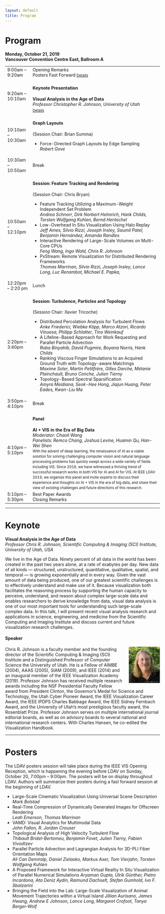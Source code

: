 ```yaml
---
layout: default
title: Program
---
```


# Program

**Monday, October 21, 2019**  
**Vancouver Convention Centre East, Ballroom A**

<table class="program">
  <tr>
    <td>9:00am &ndash; 9:20am</td>
    <td>
      Opening Remarks<br/>
      Posters Fast Forward
	  <a style="font-size: smaller;" href="#posters">Details</a>
    </td>
  </tr>
  <tr>
    <td>9:20am &ndash; 10:10am</td>
    <td>
      <h4>Keynote Presentation</h4>
      <b>Visual Analysis in the Age of Data</b><br/>
      <i>Professor Christopher R. Johnson, University of Utah</i>
      <a style="font-size: smaller; display: block; margin-top: .5em;" href="#keynote">Details</a>
    </td>
  </tr>
  <tr>
    <td>10:10am &ndash; 10:30am</td>
    <td>
      <h4>Graph Layouts</h4>
      (Session Chair: Brian Summa)
      <ul>
        <li>
          Force-Directed Graph Layouts by Edge Sampling<br/>
          <i>Robert Gove</i>
        </li>
      </ul>
    </td>
  </tr>
  <tr>
    <td>10:30am &ndash; 10:50am</td>
    <td>Break</td>
  </tr>
  <tr>
    <td>10:50am &ndash; 12:10pm</td>
	<td>
	  <h4>Session: Feature Tracking and Rendering</h4>
	  (Session Chair: Chris Bryan)
	  <ul>
	    <li>
		  Feature Tracking Utilizing a Maximum-Weight Independent Set Problem<br/>
          <i>Andrea Schnorr, Dirk Norbert Helmrich, Hank Childs, Torsten Wolfgang Kuhlen, Bernd Hentschel</i>
        </li>
	    <li>
		  Low-Overhead In Situ Visualization Using Halo Replay <br/>
          <i>Jeff Ames, Silvio Rizzi, Joseph Insley, Saumil Patel, Benjamín Hernández, Amanda Randles</i>
        </li>
	    <li>
		  Interactive Rendering of Large-Scale Volumes on Multi-Core CPUs<br/>
          <i>Feng Wang, Ingo Wald, Chris R. Johnson</i>
		</li>
	    <li>
		  PxStream: Remote Visualization for Distributed Rendering Frameworks<br/>
          <i>Thomas Marrinan, Silvio Rizzi, Joseph Insley, Lance Long, Luc Renambot, Michael E. Papka, </i>
		</li>
	  </ul>
	</td>
  </tr>
  <tr>
    <td>12:20pm &ndash; 2:20 pm</td>
    <td>Lunch</td>
  </tr>
  <tr>
    <td>2:20pm &ndash; 3:40pm</td>
	<td>
	  <h4>Session: Turbulence, Particles and Topology</h4>
	  (Session Chair: Xavier Tricoche)
	  <ul>
	    <li>
		  Distributed Percolation Analysis for Turbulent Flows<br/>
          <i>Anke Friederici, Wiebke Köpp, Marco Atzori, Ricardo Vinuesa, Philipp Schlatter, Tino Weinkauf</i>
        </li>
	    <li>
		  A Lifeline-Based Approach for Work Requesting and Parallel Particle Advection<br/>
          <i>Roba Binyahib, David Pugmire, Boyana Norris, Hank Childs</i>
        </li>
	    <li>
		  Ranking Viscous Finger Simulations to an Acquired Ground Truth with Topology-aware Matchings<br/>
          <i>Maxime Soler, Martin Petitfrère, Gilles Darche, Mélanie Plainchault, Bruno Conche, Julien Tierny</i>
		</li>
	    <li>
		  Topology-Based Spectral Sparsification<br/>
          <i>Amyra Meidiana, Seok-Hee Hong, Jiajun Huang, Peter Eades, Kwan-Liu Ma</i>
		</li>
	  </ul>
	</td>
  </tr>
  <tr>
    <td>3:50pm &ndash; 4:10pm</td>
	<td>Break</td>
  </tr>
  <tr>
    <td>4:10pm &ndash; 5:10pm</td>
	<td>
	  <h4>Panel</h4>
	  <b>AI + VIS in the Era of Big Data</b><br/>
	  <i>Moderator: Chaoli Wang</i><br/>
	  <i>Panelists: Remco Chang, Joshua Levine, Huamin Qu, Han-Wei Shen</i><br/>
	  <small>With the advent of deep learning, the renaissance of AI as a viable solution for solving challenging computer vision and natural language processing problems has quickly swept across a wide variety of fields including VIS. Since 2016, we have witnessed a thriving trend of successful research works in both VIS for AI and AI for VIS. At IEEE LDAV 2019, we organize this panel and invite experts to discuss their experience and thoughts on AI + VIS in the era of big data, and share their view of existing challenges and future directions of this research.</small>
	</td>
  </tr>
  <tr>
    <td>5:10pm &ndash; 5:30pm</td>
	<td>
	  Best Paper Awards<br/>
	  Closing Remarks
	</td>
  </tr>
</table>

---

# Keynote

**Visual Analysis in the Age of Data**<br/>
_Professor Chris R. Johnson, Scientific Computing & Imaging (SCI) Institute, University of Utah, USA_

We live in the Age of Data. Ninety percent of all data in the world has
been created in the past two years alone, at a rate of exabytes per day.
New data of all kinds &mdash; structured, unstructured, quantitative,
qualitative, spatial, and temporal &mdash; is growing exponentially and in every
way. Given the vast amount of data being produced, one of our greatest
scientific challenges is to effectively understand and make use of it.
Because visualization both facilitates the reasoning process by supporting
the human capacity to perceive, understand, and reason about complex
large-scale data and enables researchers to derive knowledge from data,
visual data analysis is one of our most important tools for understanding
such large-scale complex data. In this talk, I will present recent visual
analysis research and applications in science, engineering, and medicine
from the Scientific Computing and Imaging Institute and discuss current and
future visualization research challenges.

#### Speaker

<img style="padding: 0; margin: 0 0 1em 1em; float: right; width: 20%" src="assets/ChrisJohnson.jpg" />
Chris R. Johnson is a faculty member and the founding director of the
Scientific Computing & Imaging (SCI) Institute and a Distinguished
Professor of Computer Science the University of Utah. He is a Fellow of
AIMBE (2004), AAAS (2005), SIAM (2009), and IEEE (2014) and an inaugural
member of the IEEE Visualization Academy (2019). Professor Johnson has
received multiple research awards including the NSF Presidential Faculty
Fellow award from President Clinton, the Governor’s Medal for Science and
Technology, the Utah Cyber Pioneer Award, the IEEE Visualization Career
Award, the IEEE IPDPS Charles Babbage Award, the IEEE Sidney Fernbach
Award, and the University of Utah’s most prestigious faculty award, the
Rosenblatt Prize. Professor Johnson serves on multiple international
journal editorial boards, as well as on advisory boards to several national
and international research centers. With Charles Hansen, he co-edited the
Visualization Handbook.

---

# Posters

The LDAV posters session will take place during the IEEE VIS Opening
Reception, which is happening the evening before LDAV on Sunday, October
20, 7:00pm &ndash; 9:00pm. The posters will be on display throughout LDAV.
Authors will summarize their posters during a fast forward session at the
beginning of LDAV.

  * Large-Scale Cinematic Visualization Using Universal Scene Description  
    _Mark Bolstad_
  * Real-Time Compression of Dynamically Generated Images for Offscreen Rendering  
    _Leah Emerson, Thomas Marrinan_
  * VAMD: Visual Analytics for Multimodal Data  
    _John Fallon, R. Jordan Crouser_
  * Topological Analysis of High Velocity Turbulent Flow  
    _Thibault Bridel-Bertomeu, Benjamin Fovet, Julien Tierny, Fabien Vivodtzev_
  * Parallel Particle Advection and Lagrangian Analysis for 3D-PLI Fiber Orientation Maps  
    _Ali Can Demiralp, Daniel Zielasko, Markus Axer, Tom Vierjahn, Torsten Wolfgang Kuhlen_
  * A Proposed Framework for Interactive Virtual Reality In Situ Visualization of Parallel Numerical Simulations
    _Aryaman Gupta, Ulrik Günther, Pietro Incardona, Ata Deniz Aydin, Raimund Dachselt, Stefan Gumhold, Ivo F. Sbalzarini_
  * Bringing the Field into the Lab: Large-Scale Visualization of Animal Movement Trajectories within a Virtual Island
    _Jillian Aurisano, James Hwang, Andrew E Johnson, Lance Long, Margaret Crofoot, Tanya Berger-Wolf_
